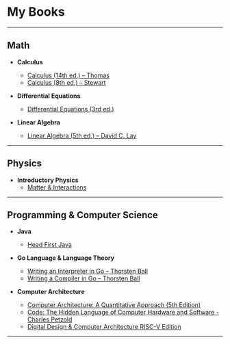 #  My Books 

---

## Math 

- **Calculus**
  - [Calculus (14th ed.) – Thomas](./Calculus14thEdition-Thomas.pdf)
  - [Calculus (8th ed.) – Stewart](./Calculus8thEdition-JamesStewart.pdf)

- **Differential Equations**
  - [Differential Equations (3rd ed.)](./DifferentialEquations3rd.pdf)

- **Linear Algebra**
  - [Linear Algebra (5th ed.) – David C. Lay](./LinearAlgebra5th-DavidCLay.pdf)

---

## Physics 

- **Introductory Physics**
  - [Matter & Interactions](./Matter&Interactions-4th.pdf)

---

## Programming & Computer Science

- **Java**
  - [Head First Java](./Head-First-Java.pdf)

- **Go Language & Language Theory**
  - [Writing an Interpreter in Go – Thorsten Ball](./WritingAnInterpreterInGo-ThorstenBall.pdf)  
  - [Writing a Compiler in Go – Thorsten Ball](./WritingACompilerInGo-ThorstenBall.pdf)

- **Computer Architecture**
  - [Computer Architecture: A Quantitative Approach (5th Edition)](./Computer-Architecture-A-Quantitative-Approach-5th-edition.pdf)  
  - [Code: The Hidden Language of Computer Hardware and Software - Charles Petzold](./Charles-Petzold-Code-The-Hidden-Language-of-Computer-Hardware-and-Software.pdf)
  - [Digital Design & Computer Architecture RISC-V Edition](./Digital-Design-&-Computer-Architecture-RISC-V-Edition.pdf)
---


